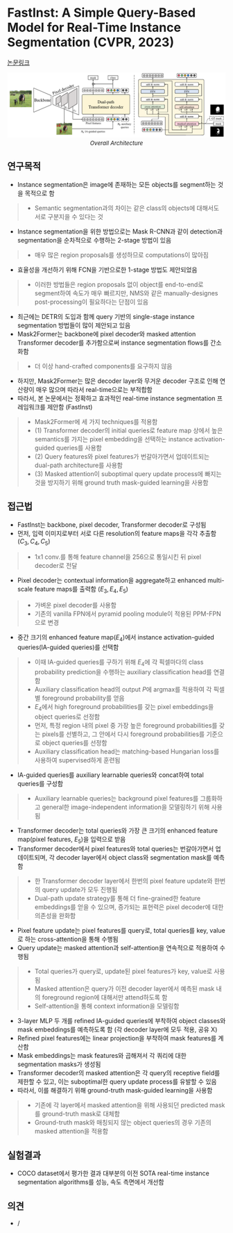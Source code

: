 # FastInst: A Simple Query-Based Model for Real-Time Instance Segmentation (CVPR, 2023)

[논문링크](https://openaccess.thecvf.com/content/CVPR2023/html/He_FastInst_A_Simple_Query-Based_Model_for_Real-Time_Instance_Segmentation_CVPR_2023_paper.html)

<p align="center">
    <img width="600" alt='fig1' src="./img/03_17_01.png?raw=true"></br>
    <em><font size=2>Overall Architecture</font></em>
</p>

## 연구목적
- Instance segmentation은 image에 존재하는 모든 objects를 segment하는 것을 목적으로 함
> - Semantic segmentation과의 차이는 같은 class의 objects에 대해서도 서로 구분지을 수 있다는 것
- Instance segmentation을 위한 방법으로는 Mask R-CNN과 같이 detection과 segmentation을 순차적으로 수행하는 2-stage 방법이 있음
> - 매우 많은 region proposals를 생성하므로 computations이 많아짐
- 효율성을 개선하기 위해 FCN을 기반으로한 1-stage 방법도 제안되었음
> - 이러한 방법들은 region proposals 없이 object를 end-to-end로 segment하여 속도가 매우 빠르지만, NMS와 같은 manually-designes post-processing이 필요하다는 단점이 있음
- 최근에는 DETR의 도입과 함께 query 기반의 single-stage instance segmentation 방법들이 많이 제안되고 있음
- Mask2Former는 backbone에 pixel decoder와 masked attention Transformer decoder를 추가함으로써 instance segmentation flows를 간소화함
> - 더 이상 hand-crafted components를 요구하지 않음
- 하지만, Mask2Former는 많은 decoder layer와 무거운 decoder 구조로 인해 연산량이 매우 많으며 따라서 real-time으로는 부적합함
- 따라서, 본 논문에서는 정확하고 효과적인 real-time instance segmentation 프레임워크를 제안함 (FastInst)
> - Mask2Former에 세 가지 techniques를 적용함
> - (1) Transformer decoder의 initial queries로 feature map 상에서 높은 semantics를 가지는 pixel embedding을 선택하는 instance activation-guided queries를 사용함
> - (2) Query features와 pixel features가 번갈아가면서 업데이트되는 dual-path architecture를 사용함
> - (3) Masked attention이 suboptimal query update process에 빠지는 것을 방지하기 위해 ground truth mask-guided learning을 사용함

## 접근법
- FastInst는 backbone, pixel decoder, Transformer decoder로 구성됨
- 먼저, 입력 이미지로부터 서로 다른 resolution의 feature maps을 각각 추출함 ($C_3, C_4, C_5$)
> - 1x1 conv.를 통해 feature channel을 256으로 통일시킨 뒤 pixel decoder로 전달
- Pixel decoder는 contextual information을 aggregate하고 enhanced multi-scale feature maps를 출력함 ($E_3, E_4, E_5$)
> - 가벼운 pixel decoder를 사용함 
> - 기존의 vanilla FPN에서 pyramid pooling module이 적용된 PPM-FPN으로 변경
- 중간 크기의 enhanced feature map($E_4$)에서 instance activation-guided queries(IA-guided queries)를 선택함
> - 이때 IA-guided queries를 구하기 위해 $E_4$에 각 픽셀마다의 class probability prediction을 수행하는 auxiliary classification head를 연결함
> - Auxiliary classification head의 output $P$에 argmax를 적용하여 각 픽셀별 foreground probability를 얻음
> - $E_4$에서 high foreground probabilities를 갖는 pixel embeddings을 object queries로 선정함
> - 먼저, 특정 region 내의 pixel 중 가장 높은 foreground probabilities를 갖는 pixels를 선별하고, 그 안에서 다시 foreground probabilities를 기준으로 object queries를 선정함
> - Auxiliary classification head는 matching-based Hungarian loss를 사용하여 supervised하게 훈련됨
- IA-guided queries를 auxiliary learnable queries와 concat하여 total queries를 구성함
> - Auxiliary learnable queries는 background pixel features를 그룹화하고 general한 image-independent information을 모델링하기 위해 사용됨
- Transformer decoder는 total queries와 가장 큰 크기의 enhanced feature map(pixel features, $E_5$)을 입력으로 받음
- Transformer decoder에서 pixel features와 total queries는 번갈아가면서 업데이트되며, 각 decoder layer에서 object class와 segmentation mask를 예측함
> - 한 Transformer decoder layer에서 한번의 pixel feature update와 한번의 query update가 모두 진행됨
> - Dual-path update strategy를 통해 더 fine-grained한 feature embeddings를 얻을 수 있으며, 증가되는 표현력은 pixel decoder에 대한 의존성을 완화함
- Pixel feature update는 pixel features를 query로, total queries를 key, value로 하는 cross-attention을 통해 수행됨
- Query update는 masked attention과 self-attention을 연속적으로 적용하여 수행됨
> - Total queries가 query로, update된 pixel features가 key, value로 사용됨
> - Masked attention은 query가 이전 decoder layer에서 예측된 mask 내의 foreground region에 대해서만 attend하도록 함
> - Self-attention을 통해 context information을 모델링함
- 3-layer MLP 두 개를 refined IA-guided queries에 부착하여 object classes와 mask embeddings를 예측하도록 함 (각 decoder layer에 모두 적용, 공유 X)
- Refined pixel features에는 linear projection을 부착하여 mask features를 계산함
- Mask embeddings는 mask features와 곱해져서 각 쿼리에 대한 segmentation masks가 생성됨
- Transformer decoder의 masked attention은 각 query의 receptive field를 제한할 수 있고, 이는 suboptimal한 query update process를 유발할 수 있음
- 따라서, 이를 해결하기 위해 ground-truth mask-guided learning을 사용함
> - 기존에 각 layer에서 masked attention을 위해 사용되던 predicted mask를 ground-truth mask로 대체함
> - Ground-truth mask와 매칭되지 않는 object queries의 경우 기존의 masked attention을 적용함

## 실험결과
- COCO dataset에서 평가한 결과 대부분의 이전 SOTA real-time instance segmentation algorithms를 성능, 속도 측면에서 개선함

## 의견
- /